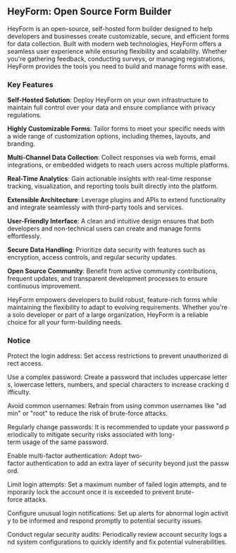 ## HeyForm: Open Source Form Builder

HeyForm is an open-source, self-hosted form builder designed to help developers and businesses create customizable, secure, and efficient forms for data collection. Built with modern web technologies, HeyForm offers a seamless user experience while ensuring flexibility and scalability. Whether you're gathering feedback, conducting surveys, or managing registrations, HeyForm provides the tools you need to build and manage forms with ease.

### Key Features

**Self-Hosted Solution**: Deploy HeyForm on your own infrastructure to maintain full control over your data and ensure compliance with privacy regulations.
  
**Highly Customizable Forms**: Tailor forms to meet your specific needs with a wide range of customization options, including themes, layouts, and branding.

**Multi-Channel Data Collection**: Collect responses via web forms, email integrations, or embedded widgets to reach users across multiple platforms.

**Real-Time Analytics**: Gain actionable insights with real-time response tracking, visualization, and reporting tools built directly into the platform.

**Extensible Architecture**: Leverage plugins and APIs to extend functionality and integrate seamlessly with third-party tools and services.

**User-Friendly Interface**: A clean and intuitive design ensures that both developers and non-technical users can create and manage forms effortlessly.

**Secure Data Handling**: Prioritize data security with features such as encryption, access controls, and regular security updates.

**Open Source Community**: Benefit from active community contributions, frequent updates, and transparent development processes to ensure continuous improvement.

HeyForm empowers developers to build robust, feature-rich forms while maintaining the flexibility to adapt to evolving requirements. Whether you're a solo developer or part of a large organization, HeyForm is a reliable choice for all your form-building needs.

### Notice

Protect the login address: Set access restrictions to prevent unauthorized direct access.
    
Use a complex password: Create a password that includes uppercase letters, lowercase letters, numbers, and special characters to increase cracking difficulty.
    
Avoid common usernames: Refrain from using common usernames like "admin" or "root" to reduce the risk of brute-force attacks.
    
Regularly change passwords: It is recommended to update your password periodically to mitigate security risks associated with long-term usage of the same password.
    
Enable multi-factor authentication: Adopt two-factor authentication to add an extra layer of security beyond just the password.
    
Limit login attempts: Set a maximum number of failed login attempts, and temporarily lock the account once it is exceeded to prevent brute-force attacks.
    
Configure unusual login notifications: Set up alerts for abnormal login activity to be informed and respond promptly to potential security issues.
    
Conduct regular security audits: Periodically review account security logs and system configurations to quickly identify and fix potential vulnerabilities.
        